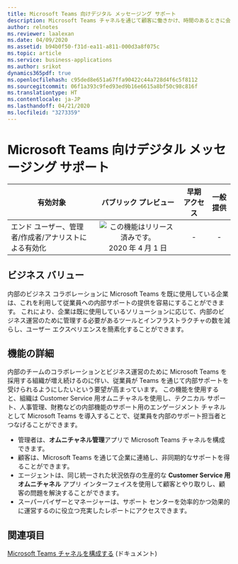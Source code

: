 ```yaml
---
title: Microsoft Teams 向けデジタル メッセージング サポート
description: Microsoft Teams チャネルを通じて顧客に働きかけ、時間のあるときに会話に参加できる利便性を提供します。
author: relnotes
ms.reviewer: laalexan
ms.date: 04/09/2020
ms.assetid: b94b0f50-f31d-ea11-a811-000d3a8f075c
ms.topic: article
ms.service: business-applications
ms.author: srikot
dynamics365pdf: true
ms.openlocfilehash: c95ded8e651a67ffa90422c44a728d4f6c5f8112
ms.sourcegitcommit: 06f1a393c9fed93ed9b16e6615a8bf50c98c816f
ms.translationtype: HT
ms.contentlocale: ja-JP
ms.lasthandoff: 04/21/2020
ms.locfileid: "3273359"
---
```

# <a name="digital-messaging-support-for-microsoft-teams"></a>Microsoft Teams 向けデジタル メッセージング サポート


| 有効対象    |  パブリック プレビュー | 早期アクセス | 一般提供 | 
| ---------- | :----------: |:----------: |:----------: |
|エンド ユーザー、管理者/作成者/アナリストによる有効化|![この機能はリリース済みです。](/dynamics365-release-plan/media/green-checkmark.png "この機能はリリース済みです。") 2020 年 4 月 1 日|-| -|


## <a name="business-value"></a>ビジネス バリュー
<!-- bv start -->
内部のビジネス コラボレーションに Microsoft Teams を既に使用している企業は、これを利用して従業員への内部サポートの提供を容易にすることができます。 これにより、企業は既に使用しているソリューションに応じて、内部のビジネス運営のために管理する必要があるツールとインフラストラクチャの数を減らし、ユーザー エクスペリエンスを簡素化することができます。
<!-- bv end -->



## <a name="feature-details"></a>機能の詳細
<!--feature detail start -->
内部のチームのコラボレーションとビジネス運営のために Microsoft Teams を採用する組織が増え続けるのに伴い、従業員が Teams を通じて内部サポートを受けられるようにしたいという要望が高まっています。 この機能を使用すると、組織は Customer Service 用オムニチャネルを使用し、テクニカル サポート、人事管理、財務などの内部機能のサポート用のエンゲージメント チャネルとして Microsoft Teams を導入することで、従業員を内部のサポート担当者とつなげることができます。 

-   管理者は、**オムニチャネル管理**アプリで Microsoft Teams チャネルを構成できます。
-   顧客は、Microsoft Teams を通じて企業に連絡し、非同期的なサポートを得ることができます。
-   エージェントは、同じ統一された状況依存の生産的な **Customer Service 用オムニチャネル** アプリ インターフェイスを使用して顧客とやり取りし、顧客の問題を解決することができます。
-   スーパーバイザーとマネージャーは、サポート センターを効率的かつ効果的に運営するのに役立つ充実したレポートにアクセスできます。
<!--feature detail end -->










## <a name="see-also"></a>関連項目

<!--docs start-->
[Microsoft Teams チャネルを構成する](https://docs.microsoft.com/dynamics365/omnichannel/administrator/configure-microsoft-teams) (ドキュメント)
<!--docs end-->
